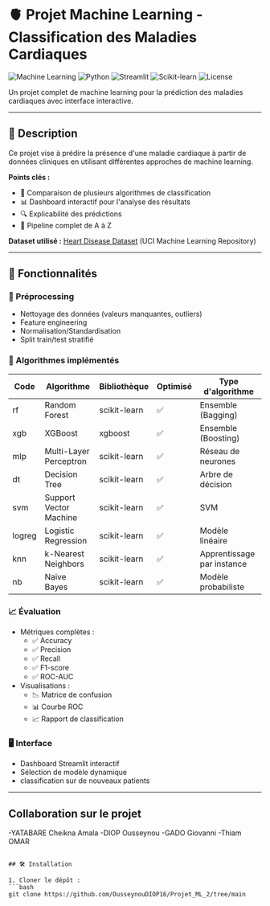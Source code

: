 # 🫀 Projet Machine Learning - Classification des Maladies Cardiaques

![Machine Learning](https://img.shields.io/badge/Machine_Learning-Heart_Disease-blue)
![Python](https://img.shields.io/badge/Python-3.11-green)
![Streamlit](https://img.shields.io/badge/Streamlit-Dashboard-orange)
![Scikit-learn](https://img.shields.io/badge/Scikit--learn-1.3.0-blue)
![License](https://img.shields.io/badge/License-MIT-green)

Un projet complet de machine learning pour la prédiction des maladies cardiaques avec interface interactive.

---

## 📝 Description

Ce projet vise à prédire la présence d'une maladie cardiaque à partir de données cliniques en utilisant différentes approches de machine learning. 

**Points clés :**
- 🧠 Comparaison de plusieurs algorithmes de classification
- 📊 Dashboard interactif pour l'analyse des résultats
- 🔍 Explicabilité des prédictions
- 🚀 Pipeline complet de A à Z

**Dataset utilisé :** [Heart Disease Dataset](https://archive.ics.uci.edu/dataset/45/heart+disease) (UCI Machine Learning Repository)

---

## 🎯 Fonctionnalités

### 🔧 Préprocessing
- Nettoyage des données (valeurs manquantes, outliers)
- Feature engineering
- Normalisation/Standardisation
- Split train/test stratifié

### 🤖 Algorithmes implémentés

| Code  | Algorithme                   | Bibliothèque   | Optimisé | Type d'algorithme       |
|-------|------------------------------|----------------|----------|-------------------------|
| rf    | Random Forest                | scikit-learn   | ✅       | Ensemble (Bagging)      |
| xgb   | XGBoost                      | xgboost        | ✅       | Ensemble (Boosting)     |
| mlp   | Multi-Layer Perceptron        | scikit-learn   | ✅       | Réseau de neurones     |
| dt    | Decision Tree                 | scikit-learn   | ✅       | Arbre de décision      |
| svm   | Support Vector Machine        | scikit-learn   | ✅       | SVM                    |
| logreg| Logistic Regression           | scikit-learn   | ✅       | Modèle linéaire        |
| knn   | k-Nearest Neighbors           | scikit-learn   | ✅       | Apprentissage par instance |
| nb    | Naive Bayes                   | scikit-learn   | ✅       | Modèle probabiliste    |
### 📈 Évaluation
- Métriques complètes :
  - ✅ Accuracy
  - ✅ Precision
  - ✅ Recall
  - ✅ F1-score
  - ✅ ROC-AUC
- Visualisations :
  - 📉 Matrice de confusion
  - 📊 Courbe ROC
  - 📈 Rapport de classification

### 🖥️ Interface
- Dashboard Streamlit interactif
- Sélection de modèle dynamique
- classification sur de nouveaux patients

---
## Collaboration sur le projet
-YATABARE Cheikna Amala
-DIOP Ousseynou
-GADO Giovanni
-Thiam OMAR

```

## 🛠️ Installation

1. Cloner le dépôt :
```bash
git clone https://github.com/OusseynouDIOP16/Projet_ML_2/tree/main

